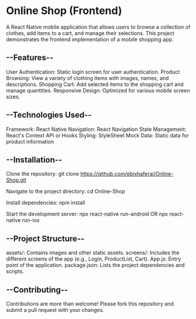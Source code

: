 # Online Shop (Frontend)

A React Native mobile application that allows users to browse a collection of clothes, add items to a cart, and manage their selections. This project demonstrates the frontend implementation of a mobile shopping app.

## --Features--

User Authentication: Static login screen for user authentication.
Product Browsing: View a variety of clothing items with images, names, and descriptions.
Shopping Cart: Add selected items to the shopping cart and manage quantities.
Responsive Design: Optimized for various mobile screen sizes.

## --Technologies Used--

Framework: React Native
Navigation: React Navigation
State Management: React's Context API or Hooks
Styling: StyleSheet
Mock Data: Static data for product information

## --Installation--

Clone the repository:
git clone https://github.com/ebixhaferaj/Online-Shop.git

Navigate to the project directory:
cd Online-Shop

Install dependencies:
npm install

Start the development server:
npx react-native run-android
OR
npx react-native run-ios

## --Project Structure--
  assets/: Contains images and other static assets.
  screens/: Includes the different screens of the app (e.g., Login, ProductList, Cart).
  App.js: Entry point of the application.
  package.json: Lists the project dependencies and scripts.
  
## --Contributing--
Contributions are more than welcome! Please fork this repository and submit a pull request with your changes.
